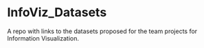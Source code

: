 # InfoViz_Datasets
A repo with links to the datasets proposed for the team projects for Information Visualization.
